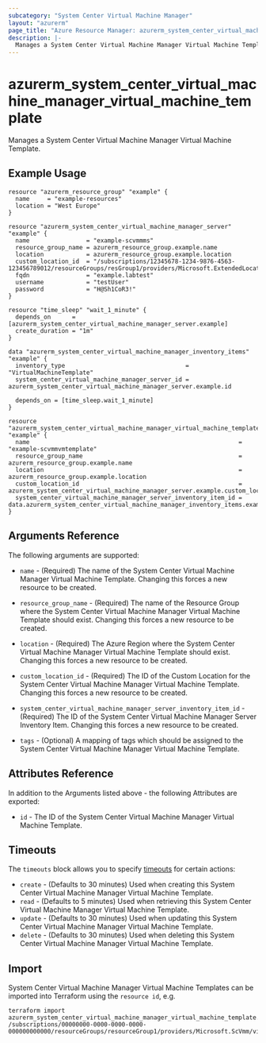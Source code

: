 ```yaml
---
subcategory: "System Center Virtual Machine Manager"
layout: "azurerm"
page_title: "Azure Resource Manager: azurerm_system_center_virtual_machine_manager_virtual_machine_template"
description: |-
  Manages a System Center Virtual Machine Manager Virtual Machine Template.
---
```


# azurerm_system_center_virtual_machine_manager_virtual_machine_template

Manages a System Center Virtual Machine Manager Virtual Machine Template.

## Example Usage

```hcl
resource "azurerm_resource_group" "example" {
  name     = "example-resources"
  location = "West Europe"
}

resource "azurerm_system_center_virtual_machine_manager_server" "example" {
  name                = "example-scvmmms"
  resource_group_name = azurerm_resource_group.example.name
  location            = azurerm_resource_group.example.location
  custom_location_id  = "/subscriptions/12345678-1234-9876-4563-123456789012/resourceGroups/resGroup1/providers/Microsoft.ExtendedLocation/customLocations/customLocation1"
  fqdn                = "example.labtest"
  username            = "testUser"
  password            = "H@Sh1CoR3!"
}

resource "time_sleep" "wait_1_minute" {
  depends_on      = [azurerm_system_center_virtual_machine_manager_server.example]
  create_duration = "1m"
}

data "azurerm_system_center_virtual_machine_manager_inventory_items" "example" {
  inventory_type                                  = "VirtualMachineTemplate"
  system_center_virtual_machine_manager_server_id = azurerm_system_center_virtual_machine_manager_server.example.id

  depends_on = [time_sleep.wait_1_minute]
}

resource "azurerm_system_center_virtual_machine_manager_virtual_machine_template" "example" {
  name                                                           = "example-scvmmvmtemplate"
  resource_group_name                                            = azurerm_resource_group.example.name
  location                                                       = azurerm_resource_group.example.location
  custom_location_id                                             = azurerm_system_center_virtual_machine_manager_server.example.custom_location_id
  system_center_virtual_machine_manager_server_inventory_item_id = data.azurerm_system_center_virtual_machine_manager_inventory_items.example.inventory_items[0].id
}
```

## Arguments Reference

The following arguments are supported:

* `name` - (Required) The name of the System Center Virtual Machine Manager Virtual Machine Template. Changing this forces a new resource to be created.

* `resource_group_name` - (Required) The name of the Resource Group where the System Center Virtual Machine Manager Virtual Machine Template should exist. Changing this forces a new resource to be created.

* `location` - (Required) The Azure Region where the System Center Virtual Machine Manager Virtual Machine Template should exist. Changing this forces a new resource to be created.

* `custom_location_id` - (Required) The ID of the Custom Location for the System Center Virtual Machine Manager Virtual Machine Template. Changing this forces a new resource to be created.

* `system_center_virtual_machine_manager_server_inventory_item_id` - (Required) The ID of the System Center Virtual Machine Manager Server Inventory Item. Changing this forces a new resource to be created.

* `tags` - (Optional) A mapping of tags which should be assigned to the System Center Virtual Machine Manager Virtual Machine Template.

## Attributes Reference

In addition to the Arguments listed above - the following Attributes are exported:

* `id` - The ID of the System Center Virtual Machine Manager Virtual Machine Template.

## Timeouts

The `timeouts` block allows you to specify [timeouts](https://www.terraform.io/docs/configuration/resources.html#timeouts) for certain actions:

* `create` - (Defaults to 30 minutes) Used when creating this System Center Virtual Machine Manager Virtual Machine Template.
* `read` - (Defaults to 5 minutes) Used when retrieving this System Center Virtual Machine Manager Virtual Machine Template.
* `update` - (Defaults to 30 minutes) Used when updating this System Center Virtual Machine Manager Virtual Machine Template.
* `delete` - (Defaults to 30 minutes) Used when deleting this System Center Virtual Machine Manager Virtual Machine Template.

## Import

System Center Virtual Machine Manager Virtual Machine Templates can be imported into Terraform using the `resource id`, e.g.

```shell
terraform import azurerm_system_center_virtual_machine_manager_virtual_machine_template.example /subscriptions/00000000-0000-0000-0000-000000000000/resourceGroups/resourceGroup1/providers/Microsoft.ScVmm/virtualMachineTemplates/virtualMachineTemplate1
```
